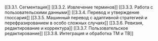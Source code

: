 [[3.3.1. Сегментация]]
[[3.3.2. Извлечение терминов]]
[[3.3.3. Работа с пользовательскими данными]]
[[3.3.4. Перевод и утверждение глоссария]]
[[3.3.5. Машинный перевод с адаптивной стратегией и перефразированием в особо сложных случаях]]
[[3.3.6. Ревизия, редактирование и корректура]]
[[3.3.7. Пользовательское редактирование]]
[[3.3.8. Интеграция и обработка TM и TB]]
